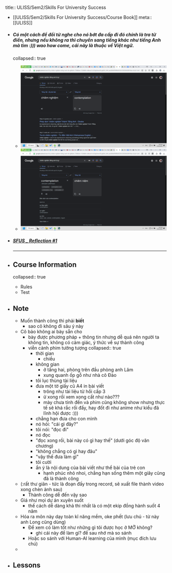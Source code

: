 title:: ULISS/Sem2/Skills For University Success

- [[ULISS/Sem2/Skills For University Success/Course Book]]
meta:: [[ULISS]]

- ##### Có một cách để đổi từ nghe cho nó bớt đa cấp đi đó chính là tra từ điển, nhưng nếu không ra thì chuyển sang tiếng khác như tiếng Anh mà tìm :))) wao how come, cái này là thuộc về Việt ngữ.
  collapsed:: true
	- ![image.png](../assets/image_1676930703806_0.png)
	- ![image.png](../assets/image_1676930707849_0.png)
- ##### [SFUS _ Reflection #1](https://docs.google.com/document/d/1UFHbuTayLcL6PLOnDc5a5uaxiykwAyKfxk2mFHsxRg8/edit)
  ---
- ## Course Information
  collapsed:: true
	- Rules
	- Test
- ## Note
	- Muốn thành công thì phải **biết**
		- sao cô không đi sâu ý này
	- Cô bảo không ai bày sẵn cho
		- bày được phương pháp + thông tin nhưng dễ quá nên người ta không tin, không có cảm giác, ý thức về sự thành công
		- viễn cảnh phim tưởng tượng
		  collapsed:: true
			- thời gian
				- chiều
			- không gian
				- ở tầng hai, phòng trên đầu phòng anh Lâm
				- xung quanh ốp gỗ như nhà cô Đào
			- tôi lục thùng tài liệu
			- đưa một tờ giấy cũ A4 in bài viết
				- trông như tài liệu từ hồi cấp 3
				- ừ xong rồi xem xong cất như nào???
				- mày chưa tính đến và phim cũng không show nhưng thực tế sẽ khá rắc rối đấy, hay đốt đi như anime như kiểu đã lĩnh hội được :)))
			- chẳng hạn đưa cho con mình
			- nó hỏi: "cái gì đây?"
			- tôi nói: "đọc đi"
			- nó đọc
			- "đọc xong rồi, bài này có gì hay thế" (dưới góc độ văn chương)
			- "không chẳng có gì hay đâu"
			- "vậy thế đưa làm gì"
			- tôi cười
			- ẩn ý là nội dung của bài viết như thể bài của trẻ con
				- hạnh phúc nhỏ nhoi, chẳng hạn sống thêm một giây cũng đã là thành công
	- (:rất thư giãn - tức là đoạn đấy trong record, sẽ xuất file thành video xong chèn ảnh sau)
		- Thành công dễ đến vậy sao
	- Giá như mọi dự án xuyên suốt
		- thế cách dễ dàng khả thi nhất là có một ekip đồng hành suốt 4 năm
	- Hóa ra môn này dạy toàn kĩ năng mềm, oke phết (lưu chú - từ này anh Long cũng dùng)
		- Để xem có làm tốt như những gì tôi được học ở MỞ không?
			- ghi cái này để làm gì? để sau nhớ mà so sánh
		- Hoặc so sánh với Human-AI learning của mình (mục đích lưu chú)
	-
- ## Lessons